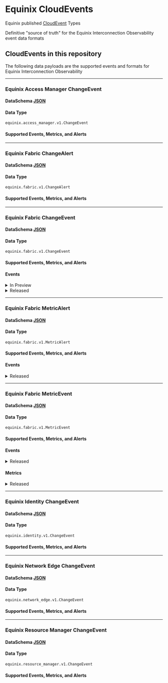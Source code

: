 # Equinix CloudEvents

Equinix published [CloudEvent](https://cloudevents.io/) Types

Definitive "source of truth" for the Equinix Interconnection Observability event data formats

## CloudEvents in this repository

The following data payloads are the supported events and formats for Equinix Interconnection Observability

<!-- CATALOG_GENERATION_START -->
---
### Equinix Access Manager ChangeEvent
#### DataSchema [JSON](https://equinix.github.io/equinix-cloudevents/jsonschema/equinix/access_manager/v1/ChangeEvent.json)
#### Data Type
`equinix.access_manager.v1.ChangeEvent`
#### Supported Events, Metrics, and Alerts



---
### Equinix Fabric ChangeAlert
#### DataSchema [JSON](https://equinix.github.io/equinix-cloudevents/jsonschema/equinix/fabric/v1/ChangeAlert.json)
#### Data Type
`equinix.fabric.v1.ChangeAlert`
#### Supported Events, Metrics, and Alerts



---
### Equinix Fabric ChangeEvent
#### DataSchema [JSON](https://equinix.github.io/equinix-cloudevents/jsonschema/equinix/fabric/v1/ChangeEvent.json)
#### Data Type
`equinix.fabric.v1.ChangeEvent`
#### Supported Events, Metrics, and Alerts
#### Events

<details>
<summary>In Preview</summary>

`equinix.fabric.port.state.deprovisioned` <br>
`equinix.fabric.port.state.failed` <br>
`equinix.fabric.port.state.provisioned` <br>
`equinix.fabric.port.status.down` <br>
`equinix.fabric.port.status.up` <br>
`equinix.fabric.registration` <br>
`equinix.fabric.router.state.deprovisioned` <br>
`equinix.fabric.router.state.deprovisioning` <br>
`equinix.fabric.router.state.failed` <br>
`equinix.fabric.router.state.not_deprovisioned` <br>
`equinix.fabric.router.state.not_provisioned` <br>
`equinix.fabric.router.state.provisioned` <br>
`equinix.fabric.router.state.provisioning` <br>
`equinix.fabric.router.state.reprovisioning` <br>
`equinix.fabric.service_token.attribute.changed` <br>
`equinix.fabric.service_token.state.deleted` <br>
`equinix.fabric.service_token.state.deleted` <br>
`equinix.fabric.service_token.state.inactive` <br>
`equinix.fabric.service_token.state.inactive`

</details>



<details>
<summary>Released</summary>

`equinix.fabric.connection.attribute.changed` <br>
`equinix.fabric.connection.bgpipv4_session_status.connect` <br>
`equinix.fabric.connection.bgpipv4_session_status.established` <br>
`equinix.fabric.connection.bgpipv4_session_status.idle` <br>
`equinix.fabric.connection.bgpipv4_session_status.open_confirm` <br>
`equinix.fabric.connection.bgpipv4_session_status.open_confirm` <br>
`equinix.fabric.connection.bgpipv4_session_status.open_sent` <br>
`equinix.fabric.connection.bgpipv4_session_status.open_sent` <br>
`equinix.fabric.connection.bgpipv6_session_status.connect` <br>
`equinix.fabric.connection.bgpipv6_session_status.established` <br>
`equinix.fabric.connection.bgpipv6_session_status.idle` <br>
`equinix.fabric.connection.state.deprovisioned` <br>
`equinix.fabric.connection.state.deprovisioning` <br>
`equinix.fabric.connection.state.pending` <br>
`equinix.fabric.connection.state.provisioned` <br>
`equinix.fabric.connection.state.provisioning` <br>
`equinix.fabric.connection.status.down` <br>
`equinix.fabric.connection.status.up` <br>
`equinix.fabric.network.state.deprovisioned` <br>
`equinix.fabric.network.state.deprovisioning` <br>
`equinix.fabric.network.state.provisioned` <br>
`equinix.fabric.network.state.provisioning`

</details>



---
### Equinix Fabric MetricAlert
#### DataSchema [JSON](https://equinix.github.io/equinix-cloudevents/jsonschema/equinix/fabric/v1/MetricAlert.json)
#### Data Type
`equinix.fabric.v1.MetricAlert`
#### Supported Events, Metrics, and Alerts
#### Events

<details>
<summary>Released</summary>

`equinix.fabric.connection.ipv4_installed_routes.utilization` <br>
`equinix.fabric.connection.ipv6_installed_routes.utilization` <br>
`equinix.fabric.router.ipv4_installed_routes.utilization` <br>
`equinix.fabric.router.ipv6_installed_routes.utilization`

</details>



---
### Equinix Fabric MetricEvent
#### DataSchema [JSON](https://equinix.github.io/equinix-cloudevents/jsonschema/equinix/fabric/v1/MetricEvent.json)
#### Data Type
`equinix.fabric.v1.MetricEvent`
#### Supported Events, Metrics, and Alerts
#### Events

<details>
<summary>Released</summary>

`equinix.fabric.metric`

</details>

#### Metrics

<details>
<summary>Released</summary>

`equinix.fabric.connection.bandwidth_rx.usage` <br>
`equinix.fabric.connection.bandwidth_tx.usage` <br>
`equinix.fabric.metro.am_{:metroCode}.latency` <br>
`equinix.fabric.metro.at_{:metroCode}.latency` <br>
`equinix.fabric.metro.ba_{:metroCode}.latency` <br>
`equinix.fabric.metro.bg_{:metroCode}.latency` <br>
`equinix.fabric.metro.bl_{:metroCode}.latency` <br>
`equinix.fabric.metro.bo_{:metroCode}.latency` <br>
`equinix.fabric.metro.bx_{:metroCode}.latency` <br>
`equinix.fabric.metro.ca_{:metroCode}.latency` <br>
`equinix.fabric.metro.ch_{:metroCode}.latency` <br>
`equinix.fabric.metro.cl_{:metroCode}.latency` <br>
`equinix.fabric.metro.cu_{:metroCode}.latency` <br>
`equinix.fabric.metro.da_{:metroCode}.latency` <br>
`equinix.fabric.metro.db_{:metroCode}.latency` <br>
`equinix.fabric.metro.dc_{:metroCode}.latency` <br>
`equinix.fabric.metro.de_{:metroCode}.latency` <br>
`equinix.fabric.metro.dx_{:metroCode}.latency` <br>
`equinix.fabric.metro.fr_{:metroCode}.latency` <br>
`equinix.fabric.metro.gv_{:metroCode}.latency` <br>
`equinix.fabric.metro.he_{:metroCode}.latency` <br>
`equinix.fabric.metro.hh_{:metroCode}.latency` <br>
`equinix.fabric.metro.hk_{:metroCode}.latency` <br>
`equinix.fabric.metro.ho_{:metroCode}.latency` <br>
`equinix.fabric.metro.il_{:metroCode}.latency` <br>
`equinix.fabric.metro.jh_{:metroCode}.latency` <br>
`equinix.fabric.metro.ka_{:metroCode}.latency` <br>
`equinix.fabric.metro.kl_{:metroCode}.latency` <br>
`equinix.fabric.metro.la_{:metroCode}.latency` <br>
`equinix.fabric.metro.ld_{:metroCode}.latency` <br>
`equinix.fabric.metro.lm_{:metroCode}.latency` <br>
`equinix.fabric.metro.ls_{:metroCode}.latency` <br>
`equinix.fabric.metro.ma_{:metroCode}.latency` <br>
`equinix.fabric.metro.mb_{:metroCode}.latency` <br>
`equinix.fabric.metro.md_{:metroCode}.latency` <br>
`equinix.fabric.metro.me_{:metroCode}.latency` <br>
`equinix.fabric.metro.mi_{:metroCode}.latency` <br>
`equinix.fabric.metro.ml_{:metroCode}.latency` <br>
`equinix.fabric.metro.mo_{:metroCode}.latency` <br>
`equinix.fabric.metro.mt_{:metroCode}.latency` <br>
`equinix.fabric.metro.mu_{:metroCode}.latency` <br>
`equinix.fabric.metro.mx_{:metroCode}.latency` <br>
`equinix.fabric.metro.ny_{:metroCode}.latency` <br>
`equinix.fabric.metro.os_{:metroCode}.latency` <br>
`equinix.fabric.metro.ot_{:metroCode}.latency` <br>
`equinix.fabric.metro.pa_{:metroCode}.latency` <br>
`equinix.fabric.metro.pe_{:metroCode}.latency` <br>
`equinix.fabric.metro.ph_{:metroCode}.latency` <br>
`equinix.fabric.metro.rj_{:metroCode}.latency` <br>
`equinix.fabric.metro.se_{:metroCode}.latency` <br>
`equinix.fabric.metro.sg_{:metroCode}.latency` <br>
`equinix.fabric.metro.sk_{:metroCode}.latency` <br>
`equinix.fabric.metro.sl_{:metroCode}.latency` <br>
`equinix.fabric.metro.so_{:metroCode}.latency` <br>
`equinix.fabric.metro.sp_{:metroCode}.latency` <br>
`equinix.fabric.metro.st_{:metroCode}.latency` <br>
`equinix.fabric.metro.sv_{:metroCode}.latency` <br>
`equinix.fabric.metro.sy_{:metroCode}.latency` <br>
`equinix.fabric.metro.tr_{:metroCode}.latency` <br>
`equinix.fabric.metro.ty_{:metroCode}.latency` <br>
`equinix.fabric.metro.va_{:metroCode}.latency` <br>
`equinix.fabric.metro.wa_{:metroCode}.latency` <br>
`equinix.fabric.metro.wi_{:metroCode}.latency` <br>
`equinix.fabric.metro.zh_{:metroCode}.latency` <br>
`equinix.fabric.port.bandwidth_rx.usage` <br>
`equinix.fabric.port.bandwidth_tx.usage` <br>
`equinix.fabric.port.packets_dropped_rx.count` <br>
`equinix.fabric.port.packets_dropped_tx.count` <br>
`equinix.fabric.port.packets_erred_rx.count` <br>
`equinix.fabric.port.packets_erred_tx.count`

</details>


---
### Equinix Identity ChangeEvent
#### DataSchema [JSON](https://equinix.github.io/equinix-cloudevents/jsonschema/equinix/identity/v1/ChangeEvent.json)
#### Data Type
`equinix.identity.v1.ChangeEvent`
#### Supported Events, Metrics, and Alerts



---
### Equinix Network Edge ChangeEvent
#### DataSchema [JSON](https://equinix.github.io/equinix-cloudevents/jsonschema/equinix/network_edge/v1/ChangeEvent.json)
#### Data Type
`equinix.network_edge.v1.ChangeEvent`
#### Supported Events, Metrics, and Alerts



---
### Equinix Resource Manager ChangeEvent
#### DataSchema [JSON](https://equinix.github.io/equinix-cloudevents/jsonschema/equinix/resource_manager/v1/ChangeEvent.json)
#### Data Type
`equinix.resource_manager.v1.ChangeEvent`
#### Supported Events, Metrics, and Alerts



<!-- CATALOG_GENERATION_END -->
